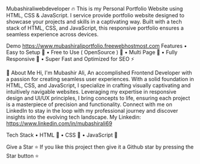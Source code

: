 Mubashiraliwebdeveloper 🔥
This is my Personal Portfolio Website using HTML, CSS & JavaScript.
I service provide portfolio website designed to showcase your projects and skills in a captivating way. Built with a tech stack of HTML, CSS, and JavaScript, this responsive portfolio ensures a seamless experience across devices.

Demo
https://www.mubashiraliportfolio.freewebhostmost.com
Features
•	Easy to Setup 💯
•	Free to Use ( OpenSource ) 🥳
•	Multi Page 💎
•	Fully Responsive 🚀
•	Super Fast and Optimized for SEO ⚡

🚀 About Me
Hi, I'm Mubashir Ali, An accomplished Frontend Developer with a passion for creating seamless user experiences. With a solid foundation in HTML, CSS, and JavaScript, I specialize in crafting visually captivating and intuitively navigable websites. Leveraging my expertise in responsive design and UI/UX principles, I bring concepts to life, ensuring each project is a masterpiece of precision and functionality.
Connect with me on LinkedIn to stay in the loop with my professional journey and discover insights into the evolving tech landscape.
My Linkedin: https://www.linkedin.com/in/mubashirali69

Tech Stack
•	HTML 🚀
•	CSS 🚀
•	JavaScript 🚀

Give a Star ⭐
If you like this project then give it a Github star by pressing the Star button ⭐
